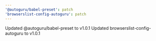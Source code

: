 ```yaml
---
'@autoguru/babel-preset': patch
'browserslist-config-autoguru': patch
---
```

Updated @autoguru/babel-preset to v1.0.1
Updated browserslist-config-autoguru to v1.0.1

